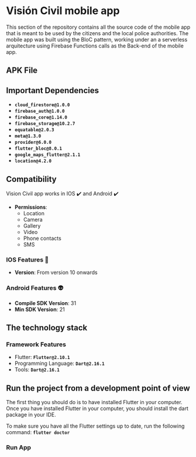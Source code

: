 # Visión Civil mobile app

This section of the repository contains all the source code of the mobile app that is meant to be used by the citizens and the local police authorities. The mobile app was built using the BloC pattern, working under an a serverless arquitecture using Firebase Functions calls as the Back-end of the mobile app.

## **APK File**


## **Important Dependencies**
* **`cloud_firestore@1.0.0`**
* **`firebase_auth@1.0.0`**
* **`firebase_core@1.14.0`**
* **`firebase_storage@10.2.7`**
* **`equatable@2.0.3`**
* **`meta@1.3.0`**
* **`provider@6.0.0`**
* **`flutter_bloc@8.0.1`**
* **`google_maps_flutter@2.1.1`**
* **`location@4.2.0`**


## **Compatibility**
Vision Civil app works in IOS :heavy_check_mark: and Android :heavy_check_mark:

* **Permissions**:
  * Location
  * Camera
  * Gallery
  * Video
  * Phone contacts
  * SMS

### **IOS Features :green_apple:**                                                       
* **Version**: From version 10 onwards


### **Android Features :alien:** 
* **Compile SDK Version**: 31
* **Min SDK Version**: 21


## **The technology stack**

### **Framework Features**
* Flutter: **`Flutter@2.10.1`**
* Programming Language: **`Dart@2.16.1`**
* Tools: **`Dart@2.16.1`**

## **Run the project from a development point of view**
The first thing you should do is to have installed Flutter in your computer. Once you have installed Flutter in your computer, you should install the dart package in your IDE.

To make sure you have all the Flutter settings up to date, run the following command: **`flutter doctor`**

### **Run App**

